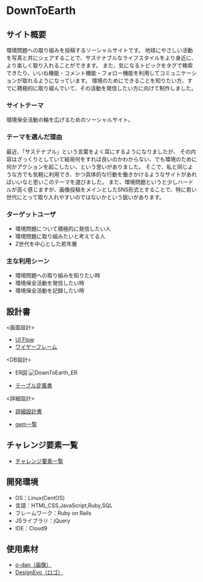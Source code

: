 # DownToEarth

## サイト概要
環境問題への取り組みを投稿するソーシャルサイトです。
地球にやさしい活動を写真と共にシェアすることで、サステナブルなライフスタイルをより身近に、より楽しく取り入れることができます。
また、気になるトピックをタグで検索できたり、いいね機能・コメント機能・フォロー機能を利用してコミュニケーションが取れるようになっています。
環境のためにできることを知りたい方、すでに積極的に取り組んでいて、その活動を発信したい方に向けて制作しました。

### サイトテーマ
環境保全活動の輪を広げるためのソーシャルサイト。

### テーマを選んだ理由
最近、「サステナブル」という言葉をよく耳にするようになりましたが、
その内容はざっくりとしていて結局何をすれば良いのかわからない、でも環境のために何かアクションを起こしたい、という思いがありました。
そこで、私と同じような方でも気軽に利用でき、かつ具体的な行動を働きかけるようなサイトがあればいいなと思いこのテーマを選びました。
また、環境問題というと少しハードルが高く感じますが、画像投稿をメインとしたSNS形式とすることで、特に若い世代にとって取り入れやすいのではないかという狙いがあります。

### ターゲットユーザ
- 環境問題について積極的に発信したい人
- 環境問題に取り組みたいと考えてる人
- Z世代を中心とした若年層

### 主な利用シーン
- 環境問題への取り組みを知りたい時
- 環境保全活動を発信したい時
- 環境保全活動を記録したい時

## 設計書
 <画面設計>
- [UI Flow](https://drive.google.com/file/d/1O36xGJozOAo8anEEk1189Ub18PXQKP-X/view?usp=sharing)
- [ワイヤーフレーム](https://drive.google.com/file/d/13If_hv-XrwEZUnYpSEbSjDMd5OLPqqIW/view?usp=sharing)

 <DB設計>
- ER図
![DownToEarth_ER](https://user-images.githubusercontent.com/90078966/147017633-20abb84a-6f6a-4c65-ba2f-4ead886f2de7.jpg)


- [テーブル定義書](https://docs.google.com/spreadsheets/d/16QaUpWwlcQecx_nbGYP59jHVwpfkIUg9QiGOyBTcBjM/edit?usp=sharing)

 <詳細設計>
- [詳細設計書](https://docs.google.com/spreadsheets/d/1bRgwOUp-psS0UV5VUJVLwBKT1wVCjq5sTKWbkBt6UCM/edit?usp=sharing)

- [gem一覧](https://docs.google.com/spreadsheets/d/1bRgwOUp-psS0UV5VUJVLwBKT1wVCjq5sTKWbkBt6UCM/edit#gid=1031934256)

## チャレンジ要素一覧
- [チャレンジ要素一覧](https://docs.google.com/spreadsheets/d/1LiycZIPx4q-gWEzSSwqftGb-S7xonwi_akGFJzDFMVk/edit?usp=sharing)

## 開発環境
- OS：Linux(CentOS)
- 言語：HTML,CSS,JavaScript,Ruby,SQL
- フレームワーク：Ruby on Rails
- JSライブラリ：jQuery
- IDE：Cloud9

## 使用素材
- [o-dan（画像）](https://o-dan.net/ja/)
- [DesignEvo（ロゴ）](https://www.designevo.com/)
